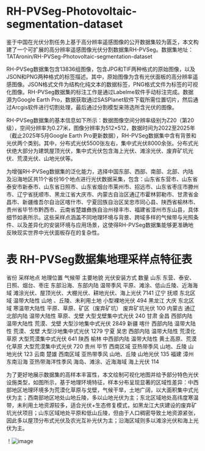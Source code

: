 # RH-PVSeg-Photovoltaic-segmentation-dataset
  鉴于中国在光伏分割任务上基于高分辨率遥感图像的公开数据集较为匮乏，本文构建了一个可扩展的高分辨率遥感图像光伏分割数据集RH-PVSeg。数据集地址：TATAronin/RH-PVSeg-Photovoltaic-segmentation-dataset
  
  RH-PVSeg数据集包含13836组图像，包含JPG和TIF两种格式的原始图像，以及JSON和PNG两种格式的标签描述。其中，原始图像为含有光伏面板的高分辨率遥感图像。JSON格式文件为结构化纯文本的数据标签，PNG格式文件为标签的可视化图像。RH-PVSeg数据集的标注工作是通过Labelme软件手动标注完成。数据源为Google Earth Pro，数据获取通过SASPlanet软件下载所需位置切片，然后通过Arcgis软件进行切割处理，最后通过分割模型来筛选所含光伏的图像。
  
  RH-PVSeg数据集的基本信息如下所示：数据图像空间分辨率级别为Z20（第20级），空间分辨率为0.27米，图像分辨率为512×512，数据时间为2022至2025年（截止2025年5月Google Earth Pro更新数据），RH-PVSeg数据集中含有背景和光伏两个类别。其中，分布式光伏5500张左右，集中式光伏8000余张。分布式光伏绝大部分为建筑屋顶光伏，集中式光伏包含海上光伏、滩涂光伏、废弃矿坑光伏、荒漠光伏、山地光伏等。
  
  为增强RH-PVSeg数据集的泛化能力，选择中国东部、西部、南部、北部、内陆及沿海地区共11个省份16个地点进行光伏数据采集，包含：山东省东营市、山东省泰安市新泰市、山东省日照市、山东省烟台市莱州市、招远市、山东省枣庄市滕州市、辽宁省抚顺市、黑龙江省大庆市、内蒙古自治区通辽市霍林郭勒市、甘肃省金昌市、新疆维吾尔自治区喀什市、宁夏回族自治区吴忠市同心县、陕西省榆林市、贵州省毕节市黔西市、云南省楚雄彝族自治州禄丰市、福建省漳州市东山县，具体细节如表所示。这些采样点涵盖不同地理环境与背景、跨域多样的气候带与光照条件、以及差异化的安装环境与应用场景，这使得RH-PVSeg数据集能够更准确地反映现实世界中光伏面板存在的复杂性。

# 表 RH-PVSeg数据集地理采样点特征表

省份	采样地点	地理位置	气候带	主要地貌	光伏安装方式	数量
山东	东营、泰安、日照、烟台、枣庄	东部沿海、东部内陆	温带季风	平原、滩涂、低山丘陵、近海海域	滩涂光伏、屋顶光伏、大棚光伏、耕地光伏、海上光伏	7141
辽宁	抚顺	东北区域	温带大陆性	山地
、丘陵、未利用土地	小型裸地光伏	494
黑龙江	大庆	东北区域	寒温带大陆性	平原、草原、矿区（废弃矿坑）	废弃矿坑光伏	100
内蒙古	通辽	北部内陆	温带大陆性	草原、戈壁	大型戈壁集中式光伏	240
甘肃	金昌	西部内陆	温带大陆性	荒漠、戈壁	大型沙地集中式光伏	2849
新疆	喀什	西部内陆	温带大陆性	荒漠、戈壁	大型沙地集中式光伏	1279
宁夏	吴忠	西部内陆	温带大陆性	荒漠化草原	大型荒漠集中式光伏	641
陕西	榆林	中西部内陆	温带大陆性	黄土高原、荒漠化草原	大型荒漠集中式光伏	720
贵州	毕节	西南区域	亚热带季风	山地、丘陵	山地光伏	123
云南	楚雄	西南区域	亚热带季风	山地、丘陵	山地光伏	135
福建	漳州	东南沿海	亚热带海洋性季风	海岛、滩涂、近海海域	海上光伏	114

  为了更好地展示数据集的高样本丰富性，本文绘制可视化地图并给予部分特色光伏设施类型，如图所示，基于地理环境特征，样本分布呈现显著的区域性差异：中西部地区地理环境多为荒漠化草原与戈壁，气候干旱，土地广阔，以大面积集中式光伏为主；西南部地区地处山地丘陵，多以山地光伏为主；东北区域地处高纬度寒温带，未利用土地资源较多，适合光伏+生态修复模式，如黑龙江大庆建设的废弃矿坑光伏项目；山东区域地处平原和低山丘陵，但由于人口稠密导致土地资源紧张，因此多以屋顶分布式光伏及农光互补光伏为主；沿海区域则多以滩涂光伏和海上光伏为主。
 

！![image](https://github.com/user-attachments/assets/5a94abe9-90ab-46de-be83-e0ce0147a4f9)

